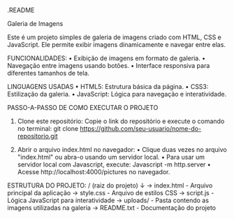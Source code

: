 .README

Galeria de Imagens

Este é um projeto simples de galeria de imagens criado com HTML, CSS e JavaScript. Ele permite exibir imagens dinamicamente e navegar entre elas.

FUNCIONALIDADES:
• Exibição de imagens em formato de galeria.
• Navegação entre imagens usando botões.
• Interface responsiva para diferentes tamanhos de tela.

LINGUAGENS USADAS 
• HTML5: Estrutura básica da página.
• CSS3: Estilização da galeria.
• JavaScript: Lógica para navegação e interatividade.

PASSO-A-PASSO DE COMO EXECUTAR O PROJETO
1. Clone este repositório:
   Copie o link do repositório e execute o comando no terminal:
   git clone https://github.com/seu-usuario/nome-do-repositorio.git

2. Abrir o arquivo index.html no navegador:
   • Clique duas vezes no arquivo "index.html" ou abra-o usando um servidor local.
   • Para usar um servidor local com Javascript, execute:
     Javascript -m http.server
   • Acesse http://localhost:4000/pictures no navegador.

ESTRUTURA DO PROJETO:
/ (raiz do projeto)
↓
 → index.html       - Arquivo principal da aplicação
 →  style.css       - Arquivo de estilos CSS
 →  script.js       - Lógica JavaScript para interatividade
 →  uploads/        - Pasta contendo as imagens utilizadas na galeria
 →  README.txt      - Documentação do projeto